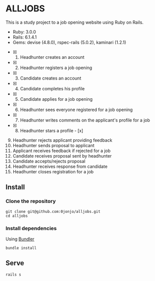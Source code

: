 # ALLJOBS

This is a study project to a job opening website using Ruby on Rails.

* Ruby: 3.0.0
* Rails: 6.1.4.1 
* Gems: devise (4.8.0), rspec-rails (5.0.2), kaminari (1.2.1)  

- [x] 1. Headhunter creates an account 
- [x] 2. Headhunter registers a job opening 
- [x] 3. Candidate creates an account
- [x] 4. Candidate completes his profile
- [x] 5. Candidate applies for a job opening 
- [x] 6. Headhunter sees everyone registered for a job opening
- [x] 7. Headhunter writes comments on the applicant's profile for a job 
- [x] 8. Headhunter stars a profile - [x]
9. Headhunter rejects applicant providing feedback
10. Headhunter sends proposal to applicant
11. Applicant receives feedback if rejected for a job
12. Candidate receives proposal sent by headhunter
13. Candidate accepts/rejects proposal
14. Headhunter receives response from candidate
15. Headhunter closes registration for a job 

## Install

### Clone the repository

```shell
git clone git@github.com:0jonjo/alljobs.git
cd alljobs
```

### Install dependencies

Using [Bundler](https://github.com/bundler/bundler)

```shell
bundle install
```
## Serve

```shell
rails s
```

